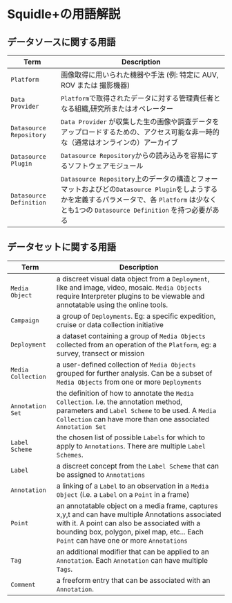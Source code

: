 # Squidle+の用語解説

## データソースに関する用語
Term | Description 
--- | --- 
`Platform` | 画像取得に用いられた機器や手法 (例: 特定に AUV, ROV または 撮影機器) 
`Data Provider` | `Platform`で取得されたデータに対する管理責任者となる組織,研究所またはオペレーター
`Datasource Repository` | `Data Provider` が収集した生の画像や調査データをアップロードするための、アクセス可能な非一時的な（通常はオンラインの）アーカイブ  
`Datasource Plugin` | `Datasource Repository`からの読み込みを容易にするソフトウェアモジュール
`Datasource Definition`  | `Datasource Repository`上のデータの構造とフォーマットおよびどの`Datasource Plugin`をしようするかを定義するパラメータで、各 `Platform` は少なくとも1つの `Datasource Definition` を持つ必要がある


## データセットに関する用語
Term | Description 
---- | ----
`Media Object` | a discreet visual data object from a `Deployment`, like and image, video, mosaic. `Media Objects` require Interpreter plugins to be viewable and annotatable using the online tools. 
`Campaign` | a group of `Deployments`. Eg: a specific expedition, cruise or data collection initiative 
`Deployment` | a dataset containing a group of `Media Objects` collected from an operation of the `Platform`, eg: a survey, transect or mission 
`Media Collection` | a user-defined collection of `Media Objects` grouped for further analysis. Can be a subset of `Media Objects` from one or more `Deployments`
`Annotation Set` | the definition of how to annotate the `Media Collection`. I.e. the annotation method, parameters and `Label Scheme` to be used. A `Media Collection` can have more than one associated `Annotation Set`
`Label Scheme` | the chosen list of possible `Labels` for which to apply to `Annotations`. There are multiple `Label Schemes`.
`Label` | a discreet concept from the `Label Scheme` that can be assigned to `Annotations`
`Annotation` | a linking of a `Label` to an observation in a `Media Object` (i.e. a `Label` on a `Point` in a frame)
`Point` | an annotatable object on a media frame, captures x,y,t and can have multiple Annotations associated with it. A point can also be associated with a bounding box, polygon, pixel map, etc... Each `Point` can have one or more `Annotations`
`Tag` | an additional modifier that can be applied to an `Annotation`. Each `Annotation` can have multiple `Tags`.
`Comment` | a freeform entry that can be associated with an `Annotation`. 


